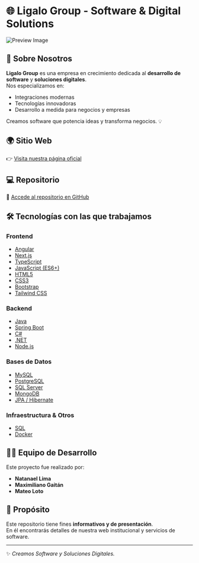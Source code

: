 # 🌐 Ligalo Group - Software & Digital Solutions

![Preview Image]((https://i.postimg.cc/HsPvYc85/busness-image-lgl.png))

## 🚀 Sobre Nosotros
**Ligalo Group** es una empresa en crecimiento dedicada al **desarrollo de software** y **soluciones digitales**.  
Nos especializamos en:
- Integraciones modernas
- Tecnologías innovadoras
- Desarrollo a medida para negocios y empresas

Creamos software que potencia ideas y transforma negocios. 💡

## 🌍 Sitio Web
👉 [Visita nuestra página oficial](https://lgl-group.vercel.app/)

## 💻 Repositorio
🔗 [Accede al repositorio en GitHub](https://github.com/natanael-lima/lgl-group/tree/develop)

## 🛠️ Tecnologías con las que trabajamos

### Frontend
- [Angular](https://angular.io/)
- [Next.js](https://nextjs.org/)
- [TypeScript](https://www.typescriptlang.org/)
- [JavaScript (ES6+)](https://developer.mozilla.org/es/docs/Web/JavaScript)
- [HTML5](https://developer.mozilla.org/es/docs/Web/HTML)
- [CSS3](https://developer.mozilla.org/es/docs/Web/CSS)
- [Bootstrap](https://getbootstrap.com/)
- [Tailwind CSS](https://tailwindcss.com/)

### Backend
- [Java](https://www.oracle.com/java/)
- [Spring Boot](https://spring.io/projects/spring-boot)
- [C#](https://learn.microsoft.com/es-es/dotnet/csharp/)
- [.NET](https://dotnet.microsoft.com/)
- [Node.js](https://nodejs.org/)

### Bases de Datos
- [MySQL](https://www.mysql.com/)
- [PostgreSQL](https://www.postgresql.org/)
- [SQL Server](https://www.microsoft.com/es-es/sql-server)
- [MongoDB](https://www.mongodb.com/)
- [JPA / Hibernate](https://hibernate.org/)

### Infraestructura & Otros
- [SQL](https://es.wikipedia.org/wiki/SQL)  
- [Docker](https://www.docker.com/)


## 👨‍💻 Equipo de Desarrollo
Este proyecto fue realizado por:
- **Natanael Lima**
- **Maximiliano Gaitán**
- **Mateo Loto**

## 📌 Propósito
Este repositorio tiene fines **informativos y de presentación**.  
En él encontrarás detalles de nuestra web institucional y servicios de software.

---
✨ *Creamos Software y Soluciones Digitales.*
